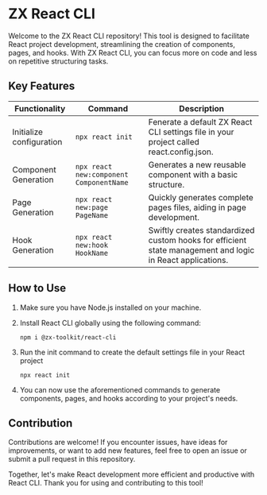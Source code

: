 # ZX React CLI

Welcome to the ZX React CLI repository! This tool is designed to facilitate React project development, streamlining the creation of components, pages, and hooks. With ZX React CLI, you can focus more on code and less on repetitive structuring tasks.

## Key Features

| Functionality            | Command                                 | Description                                                                                               |
| ------------------------ | --------------------------------------- | --------------------------------------------------------------------------------------------------------- |
| Initialize configuration | `npx react init`                        | Fenerate a default ZX React CLI settings file in your project called react.config.json.                   |
| Component Generation     | `npx react new:component ComponentName` | Generates a new reusable component with a basic structure.                                                |
| Page Generation          | `npx react new:page PageName`           | Quickly generates complete pages files, aiding in page development.                                       |
| Hook Generation          | `npx react new:hook HookName`           | Swiftly creates standardized custom hooks for efficient state management and logic in React applications. |

## How to Use

1.  Make sure you have Node.js installed on your machine.
2.  Install React CLI globally using the following command:

    `npm i @zx-toolkit/react-cli`

3.  Run the init command to create the default settings file in your React project

    `npx react init`

4.  You can now use the aforementioned commands to generate components, pages, and hooks according to your project's needs.

## Contribution

Contributions are welcome! If you encounter issues, have ideas for improvements, or want to add new features, feel free to open an issue or submit a pull request in this repository.

Together, let's make React development more efficient and productive with React CLI. Thank you for using and contributing to this tool!
